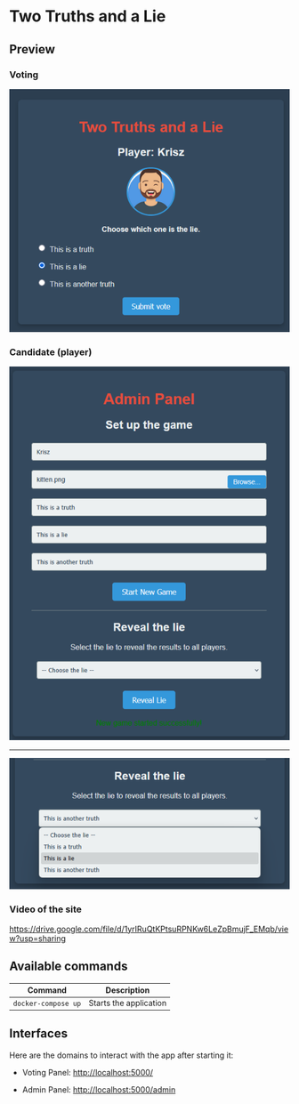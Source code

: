 # Two Truths and a Lie

## Preview

### Voting

![vote](images/image-3.png)

### Candidate (player)

![admin](images/image-2.png)

---

![reveal](images/image-4.png)

### Video of the site

<https://drive.google.com/file/d/1yrIRuQtKPtsuRPNKw6LeZpBmujF_EMqb/view?usp=sharing>

## Available commands

| Command | Description |
|---|---|
| `docker-compose up` | Starts the application |

## Interfaces

Here are the domains to interact with the app after starting it:

- Voting Panel: <http://localhost:5000/>

- Admin Panel: <http://localhost:5000/admin>
